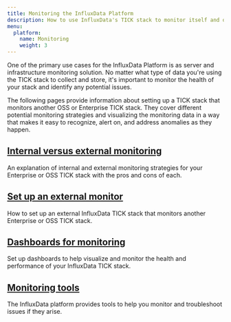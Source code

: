 ```yaml
---
title: Monitoring the InfluxData Platform
description: How to use InfluxData's TICK stack to monitor itself and other TICK stacks in order to identify and alert on anomalies.
menu:
  platform:
    name: Monitoring
    weight: 3
---
```


One of the primary use cases for the InfluxData Platform is as server and infrastructure
monitoring solution. No matter what type of data you're using the TICK stack to collect and
store, it's important to monitor the health of your stack and identify any potential issues.

The following pages provide information about setting up a TICK stack that monitors
another OSS or Enterprise TICK stack. They cover different potential monitoring strategies
and visualizing the monitoring data in a way that makes it easy to recognize, alert on,
and address anomalies as they happen.

## [Internal versus external monitoring](/platform/monitoring/internal-vs-external)
An explanation of internal and external monitoring strategies for your Enterprise
or OSS TICK stack with the pros and cons of each.

## [Set up an external monitor](/platform/monitoring/external-monitor-setup)
How to set up an external InfluxData TICK stack that monitors another Enterprise or OSS TICK stack.

## [Dashboards for monitoring](/platform/monitoring/monitoring-dashboards)
Set up dashboards to help visualize and monitor the health and performance of your InfluxData TICK stack.

## [Monitoring tools](/platform/monitoring/tools)
The InfluxData platform provides tools to help you monitor and troubleshoot issues if they arise.
